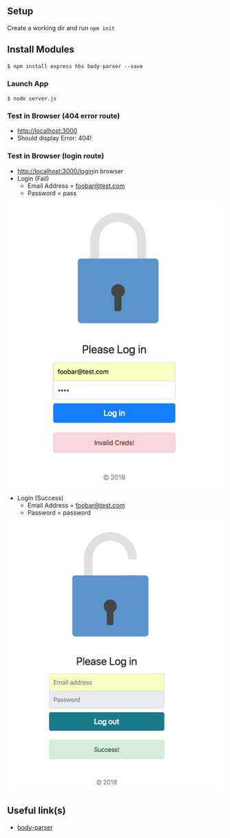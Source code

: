 ## Setup
Create a working dir and run ```npm init```


## Install Modules
```
$ npm install express hbs body-parser --save
```

### Launch App
```
$ node server.js
```


### Test in Browser (404 error route)
+ [http://localhost:3000](http://localhost:3000)
+ Should display Error: 404!


### Test in Browser (login route)
+ [http://localhost:3000/login](http://localhost:3000/login)in browser
+ Login (Fail)
    + Email Address = foobar@test.com
    + Password = pass

![Screen Shot](img/img_1.png?raw=true "Screen Shot")

+ Login (Success)
    + Email Address = foobar@test.com
    + Password = password

![Screen Shot](img/img_2.png?raw=true "Screen Shot")

## Useful link(s)
* [body-parser](https://www.npmjs.com/package/body-parser)
